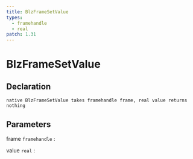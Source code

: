 ```yaml
---
title: BlzFrameSetValue
types:
  - framehandle
  - real
patch: 1.31
---
```


# BlzFrameSetValue

## Declaration

```jass
native BlzFrameSetValue takes framehandle frame, real value returns nothing
```

## Parameters
frame `framehandle`
: 

value `real`
: 
